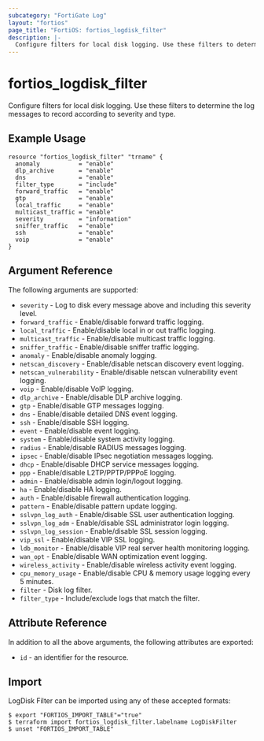 ```yaml
---
subcategory: "FortiGate Log"
layout: "fortios"
page_title: "FortiOS: fortios_logdisk_filter"
description: |-
  Configure filters for local disk logging. Use these filters to determine the log messages to record according to severity and type.
---
```


# fortios_logdisk_filter
Configure filters for local disk logging. Use these filters to determine the log messages to record according to severity and type.

## Example Usage

```hcl
resource "fortios_logdisk_filter" "trname" {
  anomaly           = "enable"
  dlp_archive       = "enable"
  dns               = "enable"
  filter_type       = "include"
  forward_traffic   = "enable"
  gtp               = "enable"
  local_traffic     = "enable"
  multicast_traffic = "enable"
  severity          = "information"
  sniffer_traffic   = "enable"
  ssh               = "enable"
  voip              = "enable"
}
```

## Argument Reference

The following arguments are supported:

* `severity` - Log to disk every message above and including this severity level.
* `forward_traffic` - Enable/disable forward traffic logging.
* `local_traffic` - Enable/disable local in or out traffic logging.
* `multicast_traffic` - Enable/disable multicast traffic logging.
* `sniffer_traffic` - Enable/disable sniffer traffic logging.
* `anomaly` - Enable/disable anomaly logging.
* `netscan_discovery` - Enable/disable netscan discovery event logging.
* `netscan_vulnerability` - Enable/disable netscan vulnerability event logging.
* `voip` - Enable/disable VoIP logging.
* `dlp_archive` - Enable/disable DLP archive logging.
* `gtp` - Enable/disable GTP messages logging.
* `dns` - Enable/disable detailed DNS event logging.
* `ssh` - Enable/disable SSH logging.
* `event` - Enable/disable event logging.
* `system` - Enable/disable system activity logging.
* `radius` - Enable/disable RADIUS messages logging.
* `ipsec` - Enable/disable IPsec negotiation messages logging.
* `dhcp` - Enable/disable DHCP service messages logging.
* `ppp` - Enable/disable L2TP/PPTP/PPPoE logging.
* `admin` - Enable/disable admin login/logout logging.
* `ha` - Enable/disable HA logging.
* `auth` - Enable/disable firewall authentication logging.
* `pattern` - Enable/disable pattern update logging.
* `sslvpn_log_auth` - Enable/disable SSL user authentication logging.
* `sslvpn_log_adm` - Enable/disable SSL administrator login logging.
* `sslvpn_log_session` - Enable/disable SSL session logging.
* `vip_ssl` - Enable/disable VIP SSL logging.
* `ldb_monitor` - Enable/disable VIP real server health monitoring logging.
* `wan_opt` - Enable/disable WAN optimization event logging.
* `wireless_activity` - Enable/disable wireless activity event logging.
* `cpu_memory_usage` - Enable/disable CPU & memory usage logging every 5 minutes.
* `filter` - Disk log filter.
* `filter_type` - Include/exclude logs that match the filter.


## Attribute Reference

In addition to all the above arguments, the following attributes are exported:
* `id` - an identifier for the resource.

## Import

LogDisk Filter can be imported using any of these accepted formats:
```
$ export "FORTIOS_IMPORT_TABLE"="true"
$ terraform import fortios_logdisk_filter.labelname LogDiskFilter
$ unset "FORTIOS_IMPORT_TABLE"
```
